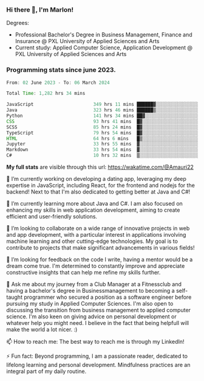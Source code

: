 
### Hi there 👋, I'm Marlon!

Degrees: 
- Professional Bachelor's Degree in Business Management, Finance and Insurance @ PXL University of Applied Sciences and Arts
- Current study: Applied Computer Science, Application Development @ PXL University of Applied Sciences and Arts

### Programming stats since june 2023.
<!--START_SECTION:waka-->

```java
From: 02 June 2023 - To: 06 March 2024

Total Time: 1,282 hrs 34 mins

JavaScript                      349 hrs 11 mins ██████▓░░░░░░░░░░░░░░░░░░   27.16 %
Java                            323 hrs 46 mins ██████▒░░░░░░░░░░░░░░░░░░   25.19 %
Python                          141 hrs 34 mins ██▓░░░░░░░░░░░░░░░░░░░░░░   11.01 %
CSS                             93 hrs 41 mins  █▓░░░░░░░░░░░░░░░░░░░░░░░   07.29 %
SCSS                            85 hrs 24 mins  █▓░░░░░░░░░░░░░░░░░░░░░░░   06.64 %
TypeScript                      79 hrs 54 mins  █▓░░░░░░░░░░░░░░░░░░░░░░░   06.22 %
HTML                            64 hrs 6 mins   █▒░░░░░░░░░░░░░░░░░░░░░░░   04.99 %
Jupyter                         33 hrs 55 mins  ▓░░░░░░░░░░░░░░░░░░░░░░░░   02.64 %
Markdown                        33 hrs 54 mins  ▓░░░░░░░░░░░░░░░░░░░░░░░░   02.64 %
C#                              10 hrs 32 mins  ▒░░░░░░░░░░░░░░░░░░░░░░░░   00.82 %
```

<!--END_SECTION:waka-->
**My full stats** are visible through this url: https://wakatime.com/@Amauri22



🔭 I’m currently working on developing a dating app, leveraging my deep expertise in JavaScript, including React, for the frontend and nodejs for the backend! Next to that I'm also dedicated to getting better at Java and C#!

🌱 I’m currently learning more about Java and C#. I am also focused on enhancing my skills in web application development, aiming to create efficient and user-friendly solutions.

👯 I’m looking to collaborate on a wide range of innovative projects in web and app development, with a particular interest in applications involving machine learning and other cutting-edge technologies. My goal is to contribute to projects that make significant advancements in various fields!

🤔 I’m looking for feedback on the code I write, having a mentor would be a dream come true. I'm determined to constantly improve and appreciate constructive insights that can help me refine my skills further.

💬 Ask me about my journey from a Club Manager at a Fitnessclub and having a bachelor's degree in Businessmanagement to becoming a self-taught programmer who secured a position as a software engineer before pursuing my study in Applied Computer Sciences. I'm also open to discussing the transition from business management to applied computer science. I'm also keen on giving advice on personal development or whatever help you might need. I believe in the fact that being helpfull will make the world a lot nicer. :)

📫 How to reach me: The best way to reach me is through my LinkedIn!

⚡ Fun fact: Beyond programming, I am a passionate reader, dedicated to lifelong learning and personal development. Mindfulness practices are an integral part of my daily routine.



